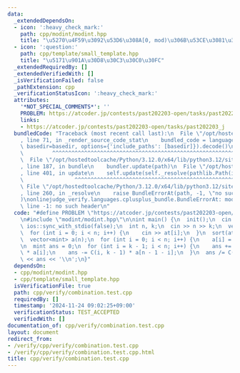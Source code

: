 ```yaml
---
data:
  _extendedDependsOn:
  - icon: ':heavy_check_mark:'
    path: cpp/modint/modint.hpp
    title: "\u5270\u4F59\u3092\u53D6\u308A[0, mod)\u306B\u53CE\u3081\u308Bint"
  - icon: ':question:'
    path: cpp/template/small_template.hpp
    title: "\u5171\u901A\u30D8\u30C3\u30C0\u30FC"
  _extendedRequiredBy: []
  _extendedVerifiedWith: []
  _isVerificationFailed: false
  _pathExtension: cpp
  _verificationStatusIcon: ':heavy_check_mark:'
  attributes:
    '*NOT_SPECIAL_COMMENTS*': ''
    PROBLEM: https://atcoder.jp/contests/past202203-open/tasks/past202203_j
    links:
    - https://atcoder.jp/contests/past202203-open/tasks/past202203_j
  bundledCode: "Traceback (most recent call last):\n  File \"/opt/hostedtoolcache/Python/3.12.0/x64/lib/python3.12/site-packages/onlinejudge_verify/documentation/build.py\"\
    , line 71, in _render_source_code_stat\n    bundled_code = language.bundle(stat.path,\
    \ basedir=basedir, options={'include_paths': [basedir]}).decode()\n          \
    \         ^^^^^^^^^^^^^^^^^^^^^^^^^^^^^^^^^^^^^^^^^^^^^^^^^^^^^^^^^^^^^^^^^^^^^^^^^^^^^^^^^\n\
    \  File \"/opt/hostedtoolcache/Python/3.12.0/x64/lib/python3.12/site-packages/onlinejudge_verify/languages/cplusplus.py\"\
    , line 187, in bundle\n    bundler.update(path)\n  File \"/opt/hostedtoolcache/Python/3.12.0/x64/lib/python3.12/site-packages/onlinejudge_verify/languages/cplusplus_bundle.py\"\
    , line 401, in update\n    self.update(self._resolve(pathlib.Path(included), included_from=path))\n\
    \                ^^^^^^^^^^^^^^^^^^^^^^^^^^^^^^^^^^^^^^^^^^^^^^^^^^^^^^^^^\n \
    \ File \"/opt/hostedtoolcache/Python/3.12.0/x64/lib/python3.12/site-packages/onlinejudge_verify/languages/cplusplus_bundle.py\"\
    , line 260, in _resolve\n    raise BundleErrorAt(path, -1, \"no such header\"\
    )\nonlinejudge_verify.languages.cplusplus_bundle.BundleErrorAt: modint/modint.hpp:\
    \ line -1: no such header\n"
  code: "#define PROBLEM \"https://atcoder.jp/contests/past202203-open/tasks/past202203_j\"\
    \n#include \"modint/modint.hpp\"\n\nint main() {\n  init();\n  cin.tie(0);\n \
    \ ios::sync_with_stdio(false);\n  int n, k;\n  cin >> n >> k;\n  vector<int> at(n);\n\
    \  for (int i = 0; i < n; i++) {\n    cin >> at[i];\n  }\n  sort(at.begin(), at.end());\n\
    \  vector<mint> a(n);\n  for (int i = 0; i < n; i++) {\n    a[i] = at[i];\n  }\n\
    \n  mint ans = 0;\n  for (int i = k - 1; i < n; i++) {\n    ans += C(i, k - 1)\
    \ * a[i];\n    ans -= C(i, k - 1) * a[n - 1 - i];\n  }\n  ans /= C(n, k);\n  cout\
    \ << ans << '\\n';\n}"
  dependsOn:
  - cpp/modint/modint.hpp
  - cpp/template/small_template.hpp
  isVerificationFile: true
  path: cpp/verify/combination.test.cpp
  requiredBy: []
  timestamp: '2024-11-24 09:02:25+09:00'
  verificationStatus: TEST_ACCEPTED
  verifiedWith: []
documentation_of: cpp/verify/combination.test.cpp
layout: document
redirect_from:
- /verify/cpp/verify/combination.test.cpp
- /verify/cpp/verify/combination.test.cpp.html
title: cpp/verify/combination.test.cpp
---
```

